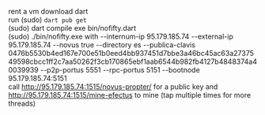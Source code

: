 rent a vm 
download dart    
run (sudo) ```dart pub get```    
(sudo) dart compile exe bin/nofifty.dart    
(sudo) ./bin/nofifty.exe with --internum-ip 95.179.185.74 --external-ip 95.179.185.74  --novus true --directory es --publica-clavis 0476b5530b4ed167e700e51b0eed4bb937451d7bbe3a46bc45ac63a2737549598cbcc1ff2c7aa50262f3cb170865ebf1aab6544b982fb4127b4848374a40039939 --p2p-portus 5551 --rpc-portus 5151 --bootnode 95.179.185.74:5151    
call http://95.179.185.74:1515/novus-propter/ for a public key
and http://95.179.185.74:1515/mine-efectus to mine (tap multiple times for more threads)
